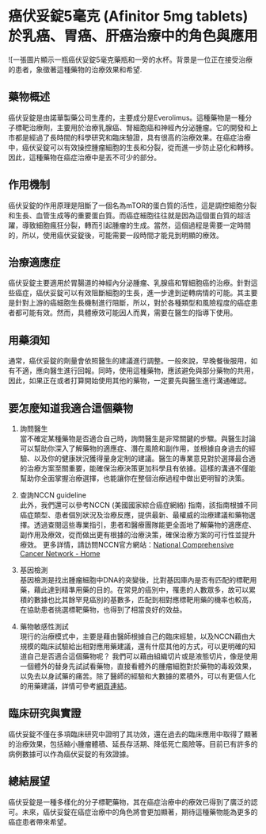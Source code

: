 # 癌伏妥錠5毫克 (Afinitor 5mg tablets) 於乳癌、胃癌、肝癌治療中的角色與應用
![一張圖片顯示一瓶癌伏妥錠5毫克藥瓶和一旁的水杯。背景是一位正在接受治療的患者，象徵著這種藥物的治療效果和希望.

## 藥物概述

癌伏妥錠是由諾華製藥公司生產的，主要成分是Everolimus。這種藥物是一種分子標靶治療劑，主要用於治療乳腺癌、腎細胞癌和神經內分泌腫瘤。它的開發和上市都是經過了長時間的科學研究和臨床驗證，具有很高的治療效果。在癌症治療中，癌伏妥錠可以有效操控腫瘤細胞的生長和分裂，從而進一步防止惡化和轉移。因此，這種藥物在癌症治療中是丟不可少的部分。

## 作用機制

癌伏妥錠的作用原理是阻斷了一個名為mTOR的蛋白質的活性，這是調控細胞分裂和生長、血管生成等的重要蛋白質。而癌症細胞往往就是因為這個蛋白質的超活躍，導致細胞瘋狂分裂，轉而引起腫瘤的生成。當然，這個過程是需要一定時間的，所以，使用癌伏妥錠後，可能需要一段時間才能見到明顯的療效。

## 治療適應症

癌伏妥錠主要適用於胃腸道的神經內分泌腫瘤、乳腺癌和腎細胞癌的治療。針對這些癌症，癌伏妥錠可以有效阻斷細胞的生長，進一步達到逆轉病情的可能。其主要是針對上游的癌細胞生長機制進行阻斷，所以，對於各種類型和風險程度的癌症患者都可能有效。然而，具體療效可能因人而異，需要在醫生的指導下使用。

## 用藥須知

通常，癌伏妥錠的劑量會依照醫生的建議進行調整。一般來說，早晚餐後服用，如有不適，應向醫生進行回報。同時，使用這種藥物，應該避免與部分藥物的共用，因此，如果正在或者打算開始使用其他的藥物，一定要先與醫生進行溝通確認。

## 要怎麼知道我適合這個藥物 

1. 詢問醫生  
當不確定某種藥物是否適合自己時，詢問醫生是非常關鍵的步驟。與醫生討論可以幫助你深入了解藥物的適應症、潛在風險和副作用，並根據自身過去的經驗、以及你的健康狀況獲得量身定制的建議。醫生的專業意見對於選擇最合適的治療方案至關重要，能確保治療決策更加科學且有依據。這樣的溝通不僅能幫助你全面掌握治療選擇，也能讓你在整個治療過程中做出更明智的決策。 

2. 查詢NCCN guideline  
此外，我們還可以參考NCCN (美國國家綜合癌症網絡) 指南，該指南根據不同癌症類型、患者個別狀況及治療反應，提供最新、最權威的治療建議和藥物選擇。透過查閱這些專業指引，患者和醫療團隊能更全面地了解藥物的適應症、副作用及療效，從而做出更有根據的治療決策，確保治療方案的可行性並提升療效。 
更多詳情，請訪問NCCN官方網站：[National Comprehensive Cancer Network - Home](https://www.nccn.org/)

3. 基因檢測  
基因檢測是找出腫瘤細胞中DNA的突變後，比對基因庫內是否有匹配的標靶用藥，藉此達到精準用藥的目的。在常見的癌別中，罹患的人數眾多，故可以累積的數據也比其餘罕見癌別的基數多，匹配到相對應標靶用藥的機率也較高，在協助患者挑選標靶藥物，也得到了相當良好的效益。 

4. 藥物敏感性測試  
現行的治療模式中，主要是藉由醫師根據自己的臨床經驗，以及NCCN藉由大規模的臨床試驗給出相對應用藥建議，還有什麼其他的方式，可以更明確的知道自己是否適合這個藥物呢？ 
我們可以藉由組織切片或是液態切片，像是使用一個體外的替身先試試看藥物，直接看體外的腫瘤細胞對於藥物的毒殺效果，以免去以身試藥的痛苦。除了醫師的經驗和大數據的累積外，可以有更個人化的用藥建議，詳情可參考[網頁連結](https://info.cancerfree.io/)。 

## 臨床研究與實證

癌伏妥錠不僅在多項臨床研究中證明了其功效，還在過去的臨床應用中取得了顯著的治療效果，包括縮小腫瘤體積、延長存活期、降低死亡風險等。目前已有許多的病例數據可以作為癌伏妥錠的有效證據。

## 總結展望

癌伏妥錠是一種多樣化的分子標靶藥物，其在癌症治療中的療效已得到了廣泛的認可。未來，癌伏妥錠在癌症治療中的角色將會更加顯著，期待這種藥物能為更多的癌症患者帶來希望。
